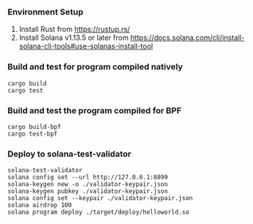 ### Environment Setup
1. Install Rust from https://rustup.rs/
2. Install Solana v1.13.5 or later from https://docs.solana.com/cli/install-solana-cli-tools#use-solanas-install-tool

### Build and test for program compiled natively
```
cargo build
cargo test
```

### Build and test the program compiled for BPF
```
cargo build-bpf
cargo test-bpf
```

### Deploy to solana-test-validator
```
solana-test-validator
solana config set --url http://127.0.0.1:8899
solana-keygen new -o ./validator-keypair.json
solana-keygen pubkey ./validator-keypair.json
solana config set --keypair ./validator-keypair.json
solana airdrop 100
solana program deploy ./target/deploy/helloworld.so
```